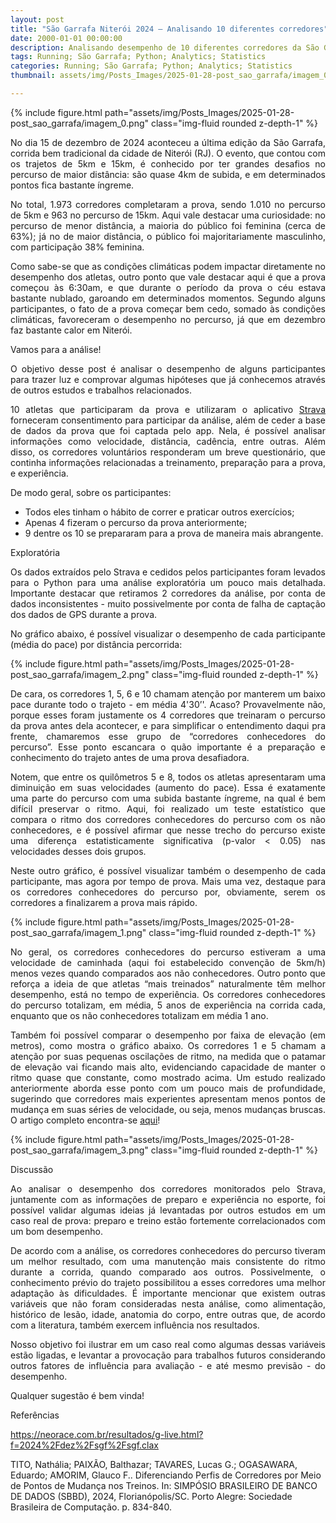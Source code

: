 ```yaml
---
layout: post
title: "São Garrafa Niterói 2024 – Analisando 10 diferentes corredores"
date: 2000-01-01 00:00:00
description: Analisando desempenho de 10 diferentes corredores da São Garrafa 2024
tags: Running; São Garrafa; Python; Analytics; Statistics
categories: Running; São Garrafa; Python; Analytics; Statistics
thumbnail: assets/img/Posts_Images/2025-01-28-post_sao_garrafa/imagem_0.png

---
```


{% include figure.html path="assets/img/Posts_Images/2025-01-28-post_sao_garrafa/imagem_0.png" class="img-fluid rounded z-depth-1" %}

<p align="justify">
No dia 15 de dezembro de 2024 aconteceu a última edição da São Garrafa, corrida bem tradicional da cidade de Niterói (RJ). O evento, que contou com os trajetos de 5km e 15km, é conhecido por ter grandes desafios no percurso de maior distância: são quase 4km de subida, e em determinados pontos fica bastante íngreme.
</p>

<p align="justify">
No total, 1.973 corredores completaram a prova, sendo 1.010 no percurso de 5km e 963 no percurso de 15km. Aqui vale destacar uma curiosidade: no percurso de menor distância, a maioria do público foi feminina (cerca de 63%); já no de maior distância, o público foi majoritariamente masculinho, com participação 38% feminina.
</p>

<p align="justify">
Como sabe-se que as condições climáticas podem impactar diretamente no desempenho dos atletas, outro ponto que vale destacar aqui é que a prova começou às 6:30am, e que durante o período da prova o céu estava bastante nublado, garoando em determinados momentos. Segundo alguns participantes, o fato de a prova começar bem cedo, somado às condições climáticas, favoreceram o desempenho no percurso, já que em dezembro faz bastante calor em Niterói.
</p>

Vamos para a análise!

<p align="justify">
O objetivo desse post é analisar o desempenho de alguns participantes para trazer luz e comprovar algumas hipóteses que já conhecemos através de outros estudos e trabalhos relacionados.
</p>

<p align="justify">
10 atletas que participaram da prova e utilizaram o aplicativo <a href="https://www.strava.com/">Strava</a> forneceram consentimento para participar da análise, além de ceder a base de dados da prova que foi captada pelo app. Nela, é possível analisar informações como velocidade, distância, cadência, entre outras. Além disso, os corredores voluntários responderam um breve questionário, que continha informações relacionadas a treinamento, preparação para a prova, e experiência.
</p>

De modo geral, sobre os participantes:

<ul>
    <li>Todos eles tinham o hábito de correr e praticar outros exercícios;</li>
    <li>Apenas 4 fizeram o percurso da prova anteriormente;</li>
    <li>9 dentre os 10 se prepararam para a prova de maneira mais abrangente.</li>
</ul>

Exploratória

<p align="justify">
Os dados extraídos pelo Strava e cedidos pelos participantes foram levados para o Python para uma análise exploratória um pouco mais detalhada. Importante destacar que retiramos 2 corredores da análise, por conta de dados inconsistentes - muito possivelmente por conta de falha de captação dos dados de GPS durante a prova.
</p>

<p align="justify">
No gráfico abaixo, é possível visualizar o desempenho de cada participante (média do pace) por distância percorrida:
</p>

{% include figure.html path="assets/img/Posts_Images/2025-01-28-post_sao_garrafa/imagem_2.png" class="img-fluid rounded z-depth-1" %}

<p align="justify">
De cara, os corredores 1, 5, 6 e 10 chamam atenção por manterem um baixo pace durante todo o trajeto - em média 4'30’'. Acaso? Provavelmente não, porque esses foram justamente os 4 corredores que treinaram o percurso da prova antes dela acontecer, e para simplificar o entendimento daqui pra frente, chamaremos esse grupo de “corredores conhecedores do percurso”. Esse ponto escancara o quão importante é a preparação e conhecimento do trajeto antes de uma prova desafiadora.
</p>

<p align="justify">
Notem, que entre os quilômetros 5 e 8, todos os atletas apresentaram uma diminuição em suas velocidades (aumento do pace). Essa é exatamente uma parte do percurso com uma subida bastante íngreme, na qual é bem difícil preservar o ritmo. Aqui, foi realizado um teste estatístico que compara o ritmo dos corredores conhecedores do percurso com os não conhecedores, e é possível afirmar que nesse trecho do percurso existe uma diferença estatisticamente significativa (p-valor < 0.05) nas velocidades desses dois grupos.
</p>

<p align="justify">
Neste outro gráfico, é possível visualizar também o desempenho de cada participante, mas agora por tempo de prova. Mais uma vez, destaque para os corredores conhecedores do percurso por, obviamente, serem os corredores a finalizarem a prova mais rápido.
</p>

{% include figure.html path="assets/img/Posts_Images/2025-01-28-post_sao_garrafa/imagem_1.png" class="img-fluid rounded z-depth-1" %}

<p align="justify">
No geral, os corredores conhecedores do percurso estiveram a uma velocidade de caminhada (aqui foi estabelecido convenção de 5km/h) menos vezes quando comparados aos não conhecedores. Outro ponto que reforça a ideia de que atletas “mais treinados” naturalmente têm melhor desempenho, está no tempo de experiência. Os corredores conhecedores do percurso totalizam, em média, 5 anos de experiência na corrida cada, enquanto que os não conhecedores totalizam em média 1 ano.
</p>

<p align="justify">
Também foi possível comparar o desempenho por faixa de elevação (em metros), como mostra o gráfico abaixo. Os corredores 1 e 5 chamam a atenção por suas pequenas oscilações de ritmo, na medida que o patamar de elevação vai ficando mais alto, evidenciando capacidade de manter o ritmo quase que constante, como mostrado acima. Um estudo realizado anteriormente aborda esse ponto com um pouco mais de profundidade, sugerindo que corredores mais experientes apresentam menos pontos de mudança em suas séries de velocidade, ou seja, menos mudanças bruscas. O artigo completo encontra-se <a href="https://sol.sbc.org.br/index.php/sbbd/article/view/30754">aqui</a>!
</p>

{% include figure.html path="assets/img/Posts_Images/2025-01-28-post_sao_garrafa/imagem_3.png" class="img-fluid rounded z-depth-1" %}

Discussão

<p align="justify">
Ao analisar o desempenho dos corredores monitorados pelo Strava, juntamente com as informações de preparo e experiência no esporte, foi possível validar algumas ideias já levantadas por outros estudos em um caso real de prova: preparo e treino estão fortemente correlacionados com um bom desempenho. 
</p>

<p align="justify">
De acordo com a análise, os corredores conhecedores do percurso tiveram um melhor resultado, com uma manutenção mais consistente do ritmo durante a corrida, quando comparado aos outros. Possivelmente, o conhecimento prévio do trajeto possibilitou a esses corredores uma melhor adaptação às dificuldades. É importante mencionar que existem outras variáveis que não foram consideradas nesta análise, como alimentação, histórico de lesão, idade, anatomia do corpo, entre outras que, de acordo com a literatura, também exercem influência nos resultados. 
</p>

<p align="justify">
Nosso objetivo foi ilustrar em um caso real como algumas dessas variáveis estão ligadas, e levantar a provocação para trabalhos futuros considerando outros fatores de influência para avaliação - e até mesmo previsão - do desempenho.
</p>

Qualquer sugestão é bem vinda!

Referências

https://neorace.com.br/resultados/g-live.html?f=2024%2Fdez%2Fsgf%2Fsgf.clax

TITO, Nathália; PAIXÃO, Balthazar; TAVARES, Lucas G.; OGASAWARA, Eduardo; AMORIM, Glauco F.. Diferenciando Perfis de Corredores por Meio de Pontos de Mudança nos Treinos. In: SIMPÓSIO BRASILEIRO DE BANCO DE DADOS (SBBD), 2024, Florianópolis/SC. Porto Alegre: Sociedade Brasileira de Computação. p. 834-840.